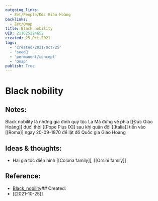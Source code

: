 ```yaml
---
outgoing_links:
  - Zet/People/Đức Giáo Hoàng
backlinks:
  - Zet/Qmap
title: Black nobility
UID: 211025224652
created: 25-Oct-2021
tags:
  - 'created/2021/Oct/25'
  - 'seed🥜'
  - 'permanent/concept'
  - 'Qmap'
publish: True
---
```

# Black nobility

## Notes:
Black nobility là những gia đình quý tộc La Mã đứng về phía [[Đức Giáo Hoàng]] dưới thời [[Pope Pius IX]] sau khi quân đội [[Italia]] tiến vào [[Roma]] ngày 20-09-1870 để lật đổ Quốc gia Giáo Hoàng

## Ideas & thoughts:
- Hai gia tộc điển hình [[Colona family]], [[Orsini family]]

## Reference:
- [Black_nobility](https://en.wikipedia.org/wiki/Black_nobility)## Created:
- [[2021-10-25]]
